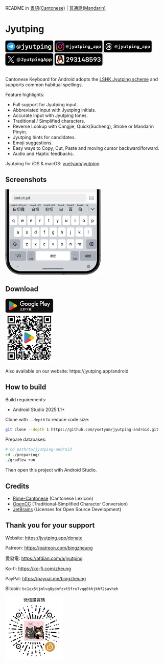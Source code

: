 README in [粵語(Cantonese)](README.md) | [普通話(Mandarin)](README-cmn.md)

Jyutping
======

<a href="https://t.me/jyutping">
        <img src="images/badge-telegram.png" alt="Telegram" width="150"/>
</a>
<a href="https://www.instagram.com/jyutping_app">
        <img src="images/badge-instagram.png" alt="Instagram" width="150"/>
</a>
<a href="https://www.threads.net/@jyutping_app">
        <img src="images/badge-threads.png" alt="Threads" width="150"/>
</a>
<a href="https://x.com/JyutpingApp">
        <img src="images/badge-twitter.png" alt="X (formerly Twitter)" width="150"/>
</a>
<a href="https://jq.qq.com/?k=4PR17m3t">
        <img src="images/badge-qq.png" alt="QQ" width="150"/>
</a>
<br>
<br>

Cantonese Keyboard for Android adopts the [LSHK Jyutping scheme](https://jyutping.org/jyutping) and supports common habitual spellings.

Feature highlights:
- Full support for Jyutping input.
- Abbreviated input with Jyutping initials.
- Accurate input with Jyutping tones.
- Traditional / Simplified characters.
- Reverse Lookup with Cangjie, Quick(Sucheng), Stroke or Mandarin Pinyin.
- Jyutping hints for candidates.
- Emoji suggestions.
- Easy ways to Copy, Cut, Paste and moving cursor backward/forward.
- Audio and Haptic feedbacks.

Jyutping for iOS & macOS: [yuetyam/jyutping](https://github.com/yuetyam/jyutping)

## Screenshots
<img src="images/screenshot.png" alt="App Screenshot" width="300"/>

## Download
<a href="https://play.google.com/store/apps/details?id=org.jyutping.jyutping">
        <img src="images/badge-google-play-download.svg" alt="Google Play badge" width="150"/>
</a>
<br>
<a href="https://play.google.com/store/apps/details?id=org.jyutping.jyutping">
        <img src="images/qrcode-google-play.png" alt="Google Play QR Code" width="150"/>
</a>
<br>
<br>
Also available on our website: https://jyutping.app/android

## How to build
Build requirements:
- Android Studio 2025.1.1+

Clone with `--depth` to reduce code size:
~~~bash
git clone --depth 1 https://github.com/yuetyam/jyutping-android.git
~~~
Prepare databases:
~~~bash
# cd path/to/jyutping-android
cd ./preparing/
./gradlew run
~~~

Then open this project with Android Studio.

## Credits
- [Rime-Cantonese](https://github.com/rime/rime-cantonese) (Cantonese Lexicon)
- [OpenCC](https://github.com/BYVoid/OpenCC) (Traditional-Simplified Character Conversion)
- [JetBrains](https://www.jetbrains.com/) (Licenses for Open Source Development)

## Thank you for your support
Website: https://jyutping.app/donate

Patreon: https://patreon.com/bingzheung

愛發電: https://afdian.com/a/jyutping

Ko-fi: https://ko-fi.com/zheung

PayPal: https://paypal.me/bingzheung

Bitcoin: `bc1qx5tjmlvq8ydmfzxt5fru7vqq0khjkhf2savheh`

<img src="images/sponsor.jpg" alt="WeChat Sponsor" width="180"/>
